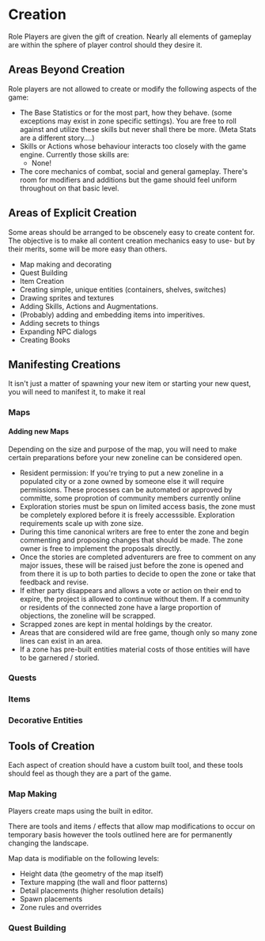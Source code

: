 # Creation

Role Players are given the gift of creation. Nearly all elements of gameplay are within the sphere of player control should they desire it. 

## Areas Beyond Creation

Role players are not allowed to create or modify the following aspects of the game:

- The Base Statistics or for the most part, how they behave. (some exceptions may exist in zone specific settings). You are free to roll against and utilize these skills but never shall there be more. (Meta Stats are a different story....)
- Skills or Actions whose behaviour interacts too closely with the game engine. Currently those skills are:
    - None!
- The core mechanics of combat, social and general gameplay. There's room for modifiers and additions but the game should feel uniform throughout on that basic level.

## Areas of Explicit Creation

Some areas should be arranged to be obscenely easy to create content for. The objective is to make all content creation mechanics easy to use- but by their merits, some will be more easy than others.

- Map making and decorating
- Quest Building
- Item Creation
- Creating simple, unique entities (containers, shelves, switches)
- Drawing sprites and textures
- Adding Skills, Actions and Augmentations.
- (Probably) adding and embedding items into imperitives.
- Adding secrets to things
- Expanding NPC dialogs
- Creating Books

## Manifesting Creations

It isn't just a matter of spawning your new item or starting your new quest, you will need to manifest it, to make it real

### Maps

#### Adding new Maps

Depending on the size and purpose of the map, you will need to make certain preparations before your new zoneline can be considered open.

- Resident permission: If you're trying to put a new zoneline in a populated city or a zone owned by someone else it will require permissions. These processes can be automated or approved by committe, some proprotion of community members currently online
- Exploration stories must be spun on limited access basis, the zone must be completely explored before it is freely accesssible. Exploration requirements scale up with zone size.
- During this time canonical writers are free to enter the zone and begin commenting and proposing changes that should be made. The zone owner is free to implement the proposals directly.
- Once the stories are completed adventurers are free to comment on any major issues, these will be raised just before the zone is opened and from there it is up to both parties to decide to open the zone or take that feedback and revise.
- If either party disappears and allows a vote or action on their end to expire, the project is allowed to continue without them. If a community or residents of the connected zone have a large proportion of objections, the zoneline will be scrapped.
- Scrapped zones are kept in mental holdings by the creator.
- Areas that are considered wild are free game, though only so many zone lines can exist in an area.
- If a zone has pre-built entities material costs of those entities will have to be garnered / storied.

### Quests

### Items

### Decorative Entities


## Tools of Creation

Each aspect of creation should have a custom built tool, and these tools should feel as though they are a part of the game.

### Map Making

Players create maps using the built in editor.

There are tools and items / effects that allow map modifications to occur on temporary basis however the tools outlined here are for permanently changing the landscape.

Map data is modifiable on the following levels:
- Height data (the geometry of the map itself)
- Texture mapping (the wall and floor patterns)
- Detail placements (higher resolution details)
- Spawn placements
- Zone rules and overrides

### Quest Building

